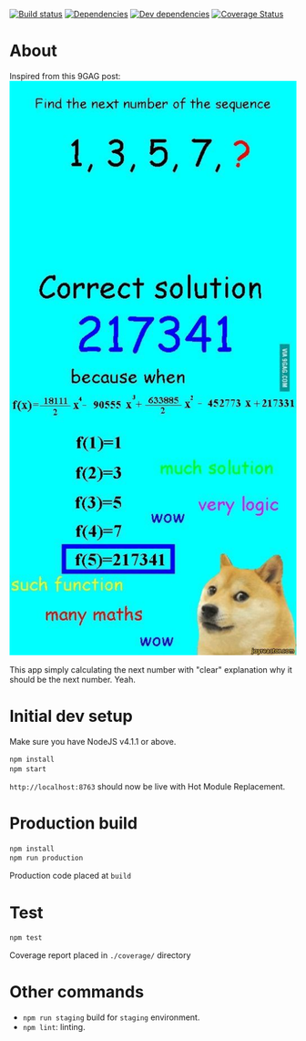 [![Build status](https://travis-ci.org/trungdq88/next-number.svg?branch=master)](https://travis-ci.org/siliconstraits/react-admin)
[![Dependencies](https://img.shields.io/david/trungdq88/next-number.svg)]()
[![Dev dependencies](https://img.shields.io/david/dev/trungdq88/next-number.svg)]()
[![Coverage Status](https://coveralls.io/repos/trungdq88/next-number/badge.svg?branch=master&service=github)](https://coveralls.io/github/trungdq88/next-number?branch=master)


# About
Inspired from this 9GAG post:
<img src="wow.jpg" />

This app simply calculating the next number with "clear" explanation why it should be the next number. Yeah.

# Initial dev setup
Make sure you have NodeJS v4.1.1 or above. 

```bash  
npm install 
npm start 
``` 

`http://localhost:8763` should now be live with Hot Module Replacement.

# Production build

```bash
npm install 
npm run production 
```

Production code placed at `build`

# Test

```bash
npm test
```

Coverage report placed in `./coverage/` directory

# Other commands
- `npm run staging` build for `staging` environment. 
- `npm lint`: linting.

